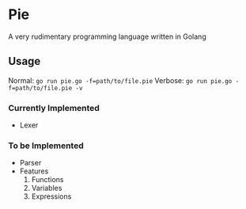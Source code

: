 # Pie
A very rudimentary programming language written in Golang

## Usage
Normal: `go run pie.go -f=path/to/file.pie`
Verbose: `go run pie.go -f=path/to/file.pie -v`

### Currently Implemented
- Lexer

### To be Implemented
- Parser
- Features
  1. Functions
  2. Variables
  3. Expressions
